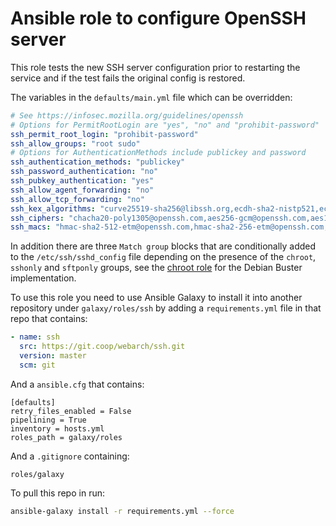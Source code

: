 # Ansible role to configure OpenSSH server

This role tests the new SSH server configuration prior to restarting the service and if the test fails the original config is restored.

The variables in the `defaults/main.yml` file which can be overridden:

```yaml
# See https://infosec.mozilla.org/guidelines/openssh
# Options for PermitRootLogin are "yes", "no" and "prohibit-password"
ssh_permit_root_login: "prohibit-password"
ssh_allow_groups: "root sudo"
# Options for AuthenticationMethods include publickey and password
ssh_authentication_methods: "publickey"
ssh_password_authentication: "no"
ssh_pubkey_authentication: "yes"
ssh_allow_agent_forwarding: "no"
ssh_allow_tcp_forwarding: "no"
ssh_kex_algorithms: "curve25519-sha256@libssh.org,ecdh-sha2-nistp521,ecdh-sha2-nistp384,ecdh-sha2-nistp256,diffie-hellman-group-exchange-sha256"
ssh_ciphers: "chacha20-poly1305@openssh.com,aes256-gcm@openssh.com,aes128-gcm@openssh.com,aes256-ctr,aes192-ctr,aes128-ctr"
ssh_macs: "hmac-sha2-512-etm@openssh.com,hmac-sha2-256-etm@openssh.com,umac-128-etm@openssh.com,hmac-sha2-512,hmac-sha2-256,umac-128@openssh.com"
```

In addition there are three `Match group` blocks that are conditionally added to the `/etc/ssh/sshd_config` file depending on the presence of the `chroot`, `sshonly` and `sftponly` groups, see the [chroot role](https://git.coop/webarch/chroot) for the Debian Buster implementation.

To use this role you need to use Ansible Galaxy to install it into another repository under `galaxy/roles/ssh` by adding a `requirements.yml` file in that repo that contains:

```yml
- name: ssh
  src: https://git.coop/webarch/ssh.git
  version: master
  scm: git
```

And a `ansible.cfg` that contains:

```
[defaults]
retry_files_enabled = False
pipelining = True
inventory = hosts.yml
roles_path = galaxy/roles

```

And a `.gitignore` containing:

```
roles/galaxy
```

To pull this repo in run:

```bash
ansible-galaxy install -r requirements.yml --force 
```


